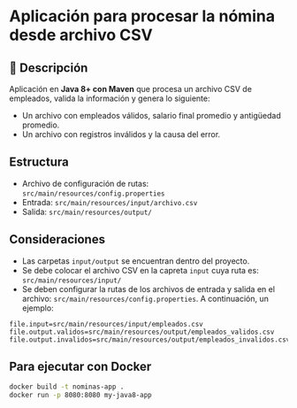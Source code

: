 # Aplicación para procesar la nómina desde archivo CSV

## 📌 Descripción
Aplicación en **Java 8+ con Maven** que procesa un archivo CSV de empleados, valida la información y genera lo siguiente:
- Un archivo con empleados válidos, salario final promedio y antigüedad promedio.
- Un archivo con registros inválidos y la causa del error.

## Estructura
- Archivo de configuración de rutas: `src/main/resources/config.properties`
- Entrada: `src/main/resources/input/archivo.csv`
- Salida: `src/main/resources/output/`

## Consideraciones
- Las carpetas `input/output` se encuentran dentro del proyecto.
- Se debe colocar el archivo CSV en la capreta `input` cuya ruta es: `src/main/resources/input/`
- Se deben configurar la rutas de los archivos de entrada y salida en el archivo: `src/main/resources/config.properties`. A continuación, un ejemplo:
```
file.input=src/main/resources/input/empleados.csv
file.output.validos=src/main/resources/output/empleados_validos.csv
file.output.invalidos=src/main/resources/output/empleados_invalidos.csv

```
## Para ejecutar con Docker
```bash
docker build -t nominas-app .
docker run -p 8080:8080 my-java8-app
```
